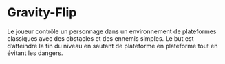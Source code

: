 # Gravity-Flip
Le joueur contrôle un personnage dans un environnement de plateformes classiques avec des obstacles et des ennemis simples. Le but est d’atteindre la fin du niveau en sautant de plateforme en plateforme tout en évitant les dangers.
